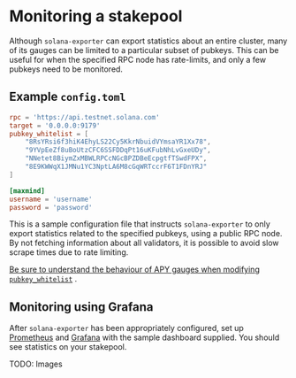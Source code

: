 # Monitoring a stakepool

Although `solana-exporter` can export statistics about an entire cluster, many of its gauges can be limited to a
particular subset of pubkeys. This can be useful for when the specified RPC node has rate-limits, and only a few pubkeys
need to be monitored.

## Example `config.toml`

```toml
rpc = 'https://api.testnet.solana.com'
target = '0.0.0.0:9179'
pubkey_whitelist = [
    "8RsYRsi6f3hiK4EhyLS22Cy5KkrNbuidVYmsaYR1Xx78",
    "9YVpEeZf8uBoUtzCFC6SSFDDqPt16uKFubNhLvGxeUDy",
    "NNetet8BiymZxMBWLRPCcNGcBPZDBeEcpgtfTSwdFPX",
    "8E9KWWqX1JMNu1YC3NptLA6M8cGqWRTccrF6T1FDnYRJ"
]

[maxmind]
username = 'username'
password = 'password'
```

This is a sample configuration file that instructs `solana-exporter` to only export statistics related to the specified
pubkeys, using a public RPC node. By not fetching information about all validators, it is possible to avoid slow scrape
times due to rate limiting.

[Be sure to understand the behaviour of APY gauges when modifying `pubkey_whitelist`](../basics/configuration.md#important-note-on-pubkey_whitelist)
.

## Monitoring using Grafana

After `solana-exporter` has been appropriately configured, set up [Prometheus](../basics/prometheus.md) and
[Grafana](../basics/grafana.md) with the sample dashboard supplied. You should see statistics on your stakepool.

TODO: Images